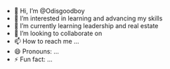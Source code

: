 - 👋 Hi, I’m @Odisgoodboy
- 👀 I’m interested in learning and advancing my skills
- 🌱 I’m currently learning leadership and real estate 
- 💞️ I’m looking to collaborate on 
- 📫 How to reach me ...
- 😄 Pronouns: ...
- ⚡ Fun fact: ...

<!---
Odisgoodboy/Odisgoodboy is a ✨ special ✨ repository because its `README.md` (this file) appears on your GitHub profile.
You can click the Preview link to take a look at your changes.
--->
